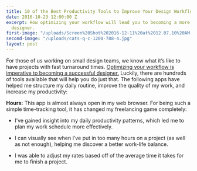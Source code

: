 ```yaml
---
title: 10 of the Best Productivity Tools to Improve Your Design Workflow
date: 2016-10-23 12:00:00 Z
excerpt: How optimizing your workflow will lead you to becoming a more successful
  designer.
first-image: "/uploads/Screen%20Shot%202016-12-11%20at%2012.07.10%20AM.png"
second-image: "/uploads/cats-q-c-1200-788-4.jpg"
layout: post
---
```


For those of us working on small design teams, we know what it’s like to have projects with fast turnaround times. [Optimizing your workflow is imperative to becoming a successful designer.](http://#) <i class="fa fa-twitter" aria-hidden="true"></i>  Luckily, there are hundreds of tools available that will help you do just that. The following apps have helped me structure my daily routine, improve the quality of my work, and increase my productivity:

**Hours:**  This app is almost always open in my web browser. For being such a simple time-tracking tool, it has changed my freelancing game completely:

* I’ve gained insight into my daily productivity patterns, which led me to plan my work schedule more effectively.

* I can visually see when I’ve put in too many hours on a project (as well as not enough), helping me discover a better work-life balance.

* I was able to adjust my rates based off of the average time it takes for me to finish a project.